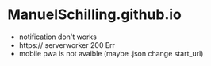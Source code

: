 # ManuelSchilling.github.io

- notification don't works
- https:// serverworker 200 Err
- mobile pwa is not avaible (maybe .json change start_url)

